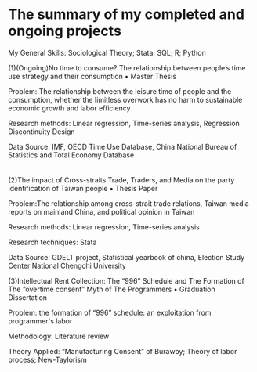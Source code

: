 # The summary of my completed and ongoing projects
My General Skills: Sociological Theory; Stata; SQL; R; Python

(1)(Ongoing)No time to consume? The relationship between people’s time use strategy and their consumption • Master Thesis 
   
   Problem: The relationship between the leisure time of people and the consumption, whether the limitless overwork has no harm to sustainable economic growth and labor efficiency
   
   Research methods: Linear regression, Time-series analysis, Regression Discontinuity Design
   
   Data Source: IMF, OECD Time Use Database, China National Bureau of Statistics and Total Economy Database   
  <br/>    
(2)The impact of Cross-straits Trade, Traders, and Media on the party identification of Taiwan people • Thesis Paper 
   
   Problem:The relationship among cross-strait trade relations, Taiwan media reports on mainland China, and political opinion in Taiwan
   
   Research methods: Linear regression, Time-series analysis
   
   Research techniques: Stata
   
   Data Source: GDELT project, Statistical yearbook of china, Election Study Center National Chengchi University   
   
(3)Intellectual Rent Collection: The “996” Schedule and The Formation of The “overtime consent” Myth of The Programmers • Graduation Dissertation
   
   Problem: the formation of “996” schedule: an exploitation from programmer's labor
   
   Methodology: Literature review
   
   Theory Applied: “Manufacturing Consent” of Burawoy; Theory of labor process; New-Taylorism
   
